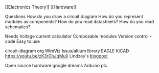 [[Electronics Theory]] [[Hardware]]

Questions
How do you draw a circuit diagram
How do you represent modules as components?
How do you read datasheets?
How do you read schematics?

Needs
Voltage current calculator
Composable modules
Version control - code
Easy to use

circuit-diagram org
WireViz
Issus/altium library
EAGLE
KiCAD https://youtu.be/zK3rDhJqMu0
Lindzey's [blogpost](https://lindzey.github.io/blog/2019/02/09/my-first-pcb/)

Open source hardware google dreams
Arduino plc